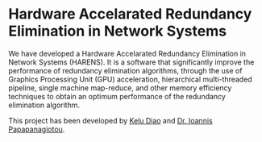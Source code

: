 # Hardware Accelarated Redundancy Elimination in Network Systems

We have developed a Hardware Accelarated Redundancy Elimination in Network Systems (HARENS). It is a software that significantly improve the performance of redundancy elimination algorithms, through the use of Graphics Processing Unit (GPU) acceleration,  hierarchical multi-threaded pipeline, single machine map-reduce, and other memory efficiency techniques to obtain an optimum performance of the redundancy elimination algorithm.

This project has been developed by [Kelu Diao](keludiao@gmail.com) and [Dr. Ioannis Papapanagiotou](ipapapa@ncsu.edu).
